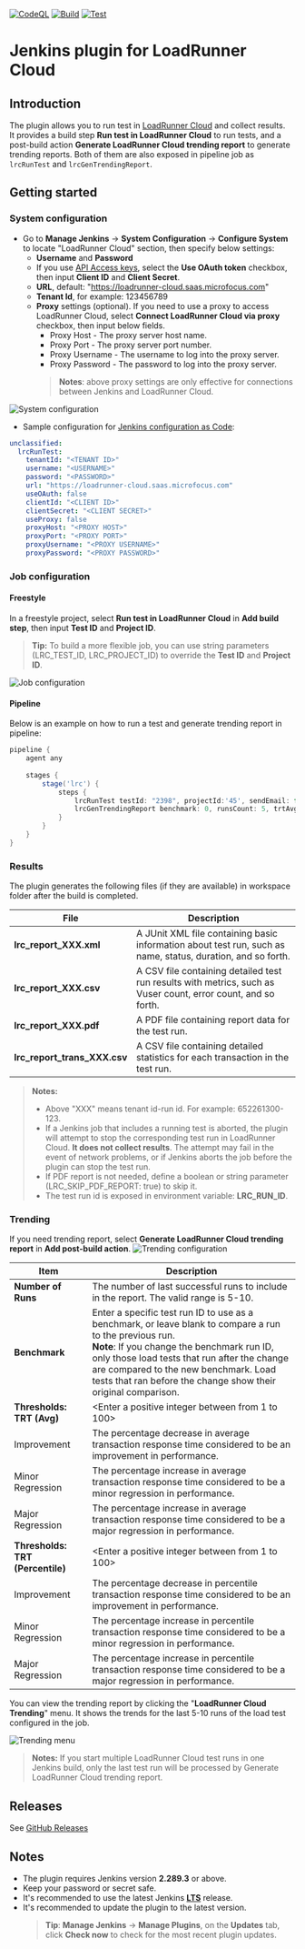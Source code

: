 [![CodeQL](https://github.com/MicroFocus/lrc-jk-plugin/actions/workflows/CodeQL.yml/badge.svg)](https://github.com/MicroFocus/lrc-jk-plugin/actions/workflows/CodeQL.yml)
[![Build](https://github.com/MicroFocus/lrc-jk-plugin/actions/workflows/build.yml/badge.svg)](https://github.com/MicroFocus/lrc-jk-plugin/actions/workflows/build.yml)
[![Test](https://github.com/MicroFocus/lrc-jk-plugin/actions/workflows/test.yml/badge.svg)](https://github.com/MicroFocus/lrc-jk-plugin/actions/workflows/test.yml)

# Jenkins plugin for LoadRunner Cloud

## Introduction

The plugin allows you to run test in [LoadRunner Cloud](https://admhelp.microfocus.com/lrc/en/Latest/Content/Storm/c_Getting_started.htm) and collect results.  
It provides a build step **Run test in LoadRunner Cloud** to run tests, and a post-build action **Generate LoadRunner Cloud trending report** to generate trending reports.
Both of them are also exposed in pipeline job as `lrcRunTest` and `lrcGenTrendingReport`.

## Getting started

### System configuration
- Go to **Manage Jenkins** &rarr; **System Configuration** &rarr; **Configure System** to locate "LoadRunner Cloud" section, then specify below settings: 
  - **Username** and **Password**  
  - If you use [API Access keys](https://admhelp.microfocus.com/lrc/en/Latest/Content/Storm/Admin-APIAccess.htm), select the **Use OAuth token** checkbox, then input **Client ID** and **Client Secret**.
  - **URL**, default: "https://loadrunner-cloud.saas.microfocus.com"
  - **Tenant Id**, for example: 123456789
  - **Proxy** settings (optional). If you need to use a proxy to access LoadRunner Cloud, select **Connect LoadRunner Cloud via proxy** checkbox, then input below fields.
    - Proxy Host	    - The proxy server host name.
    - Proxy Port	    - The proxy server port number.
    - Proxy Username	- The username to log into the proxy server.
    - Proxy Password	- The password to log into the proxy server.
    > **Notes**: above proxy settings are only effective for connections between Jenkins and LoadRunner Cloud.  

![System configuration](/images/system_config.png "LoadRunner Cloud")

- Sample configuration for 
[Jenkins configuration as Code](https://github.com/jenkinsci/configuration-as-code-plugin):  
```yaml
unclassified:
  lrcRunTest:
    tenantId: "<TENANT ID>"
    username: "<USERNAME>"
    password: "<PASSWORD>"
    url: "https://loadrunner-cloud.saas.microfocus.com"
    useOAuth: false
    clientId: "<CLIENT ID>"
    clientSecret: "<CLIENT SECRET>"
    useProxy: false
    proxyHost: "<PROXY HOST>"
    proxyPort: "<PROXY PORT>"
    proxyUsername: "<PROXY USERNAME>"
    proxyPassword: "<PROXY PASSWORD>"
```

### Job configuration

#### Freestyle
In a freestyle project, select **Run test in LoadRunner Cloud** in **Add build step**, then input **Test ID** and **Project ID**.  
> **Tip:** To build a more flexible job, you can use string parameters (LRC_TEST_ID, LRC_PROJECT_ID) to override the **Test ID** and **Project ID**.  
     
![Job configuration](/images/job_config.png "Run test in LoadRunner Cloud")

#### Pipeline
Below is an example on how to run a test and generate trending report in pipeline:

```groovy
pipeline {
    agent any
    
    stages {
        stage('lrc') {    
            steps {
                lrcRunTest testId: "2398", projectId:'45', sendEmail: false
                lrcGenTrendingReport benchmark: 0, runsCount: 5, trtAvgThresholdImprovement: 5, trtAvgThresholdMajorRegression: 10, trtAvgThresholdMinorRegression: 5, trtPercentileThresholdImprovement: 5, trtPercentileThresholdMajorRegression: 10, trtPercentileThresholdMinorRegression: 5
            }
        }
    }
}
```
### Results

The plugin generates the following files (if they are available) in workspace folder after the build is completed.

| File                         | Description                                                                                                   |
|------------------------------|---------------------------------------------------------------------------------------------------------------|
| **lrc_report_XXX.xml**       | A JUnit XML file containing basic information about test run, such as name, status, duration, and so forth.   |
| **lrc_report_XXX.csv**       | A CSV file containing detailed test run results with metrics, such as Vuser count, error count, and so forth. |
| **lrc_report_XXX.pdf**       | A PDF file containing report data for the test run.                                                           |
| **lrc_report_trans_XXX.csv** | A CSV file containing detailed statistics for each transaction in the test run.                               |

> **Notes:**  
> - Above "XXX" means tenant id-run id. For example: 652261300-123.
> - If a Jenkins job that includes a running test is aborted, the plugin will attempt to stop the corresponding test run in LoadRunner Cloud. **It does not collect results**. The attempt may fail in the event of network problems, or if Jenkins aborts the job before the plugin can stop the test run.
> - If PDF report is not needed, define a boolean or string parameter (LRC_SKIP_PDF_REPORT: true) to skip it.
> - The test run id is exposed in environment variable: **LRC_RUN_ID**.

### Trending
If you need trending report, select **Generate LoadRunner Cloud trending report** in **Add post-build action**.
![Trending configuration](/images/trending_config.png "Generate LoadRunner Cloud trending report")

| Item                             | Description                                                                                                                                                                                                                                                                                                         |
|----------------------------------|---------------------------------------------------------------------------------------------------------------------------------------------------------------------------------------------------------------------------------------------------------------------------------------------------------------------|
| **Number of Runs**               | The number of last successful runs to include in the report. The valid range is 5-10.                                                                                                                                                                                                                               |
| **Benchmark**                    | Enter a specific test run ID to use as a benchmark, or leave blank to compare a run to the previous run.<br/>**Note**: If you change the benchmark run ID, only those load tests that run after the change are compared to the new benchmark. Load tests that ran before the change show their original comparison. |
| **Thresholds: TRT (Avg)**        | <Enter a positive integer between from 1 to 100>                                                                                                                                                                                                                                                                    |
| Improvement                      | The percentage decrease in average transaction response time considered to be an improvement in performance.                                                                                                                                                                                                        |
| Minor Regression                 | The percentage increase in average transaction response time considered to be a minor regression in performance.                                                                                                                                                                                                    |
| Major Regression                 | The percentage increase in average transaction response time considered to be a major regression in performance.                                                                                                                                                                                                    |
| **Thresholds: TRT (Percentile)** | <Enter a positive integer between from 1 to 100>                                                                                                                                                                                                                                                                    |
| Improvement                      | The percentage decrease in percentile transaction response time considered to be an improvement in performance.                                                                                                                                                                                                     |
| Minor Regression                 | The percentage increase in percentile transaction response time considered to be a minor regression in performance.                                                                                                                                                                                                 |
| Major Regression                 | The percentage increase in percentile transaction response time considered to be a major regression in performance.                                                                                                                                                                                                 |

You can view the trending report by clicking the "**LoadRunner Cloud Trending**" menu. It shows the trends for the last 5-10 runs of the load test configured in the job. 

![Trending menu](/images/trending_menu.png "LoadRunner Cloud Trending menu")
> **Notes:** If you start multiple LoadRunner Cloud test runs in one Jenkins build, only the last test run will be processed by Generate LoadRunner Cloud trending report.

## Releases
See [GitHub Releases](https://github.com/MicroFocus/lrc-jk-plugin/releases)

## Notes
- The plugin requires Jenkins version **2.289.3** or above.
- Keep your password or secret safe.
- It's recommended to use the latest Jenkins [**LTS**](https://get.jenkins.io/war-stable/) release.
- It's recommended to update the plugin to the latest version.
  > **Tip**: **Manage Jenkins** &rarr; **Manage Plugins**, on the **Updates** tab, click **Check now** to check for the most recent plugin updates.

